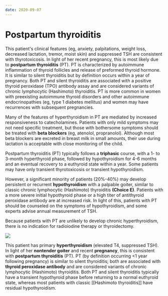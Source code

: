 ```yaml
---
date: 2020-09-07
---
```


# Postpartum thyroiditis

<!-- postpartum thyroiditis sx, rx, complications -->

This patient's clinical features (eg, anxiety, palpitations, weight loss, decreased lactation, tremor, moist skin) and suppressed TSH are consistent with thyrotoxicosis. In light of her recent pregnancy, this is most likely due to **postpartum thyroiditis** (PT). PT is characterized by autoimmune inflammation of thyroid follicles and release of preformed thyroid hormone. It is similar to silent thyroiditis but by definition occurs within a year of pregnancy. Both PT and silent thyroiditis are associated with a positive thyroid peroxidase (TPO) antibody assay and are considered variants of chronic lymphocytic (Hashimoto) thyroiditis. PT is more common in women with preexisting autoimmune thyroid disorders and other autoimmune endocrinopathies (eg, type 1 diabetes mellitus) and women may have recurrences with subsequent pregnancies.

Many of the features of hyperthyroidism in PT are mediated by increased responsiveness to catecholamines. Patients with only mild symptoms may not need specific treatment, but those with bothersome symptoms should be treated with **beta blockers** (eg, atenolol, propranolol). Although most beta blockers are excreted in breast milk in small amounts, their use during lactation is acceptable with close monitoring of the child.

Postpartum thyroiditis (PT) typically follows a **triphasic** course, with a 1- to 3-month hyperthyroid phase, followed by hypothyroidism for 4-6 months and an eventual recovery to a euthyroid state within a year. Some patients may have only transient thyrotoxicosis or transient hypothyroidism.

However, a significant minority of patients (20%-40%) may develop persistent or recurrent **hypothyroidism** with a palpable goiter, similar to classic chronic lymphocytic (Hashimoto) thyroiditis **(Choice E)**. Patients with a more severe initial hypothyroid phase or a high titer of antithyroid peroxidase antibody are at increased risk. In light of this, patients with PT should be counseled on the symptoms of hypothyroidism, and some experts advise annual measurement of TSH.

Because patients with PT are unlikely to develop chronic hyperthyroidism, there is no indication for radioiodine therapy or thyroidectomy.

![](https://photos.thisispiggy.com/file/wikiFiles/image-20200718094713478.png)

This patient has primary **hyperthyroidism** (elevated T4, suppressed TSH). In light of her **nontender goiter** and recent **pregnancy**, this is consistent with **postpartum thyroiditis** (PT). PT (by definition occurring <1 year following pregnancy) is similar to silent thyroiditis; both are associated with **thyroid peroxidase antibody** and are considered variants of chronic lymphocytic (Hashimoto)  thyroiditis. Both PT and silent thyroiditis typically have a transient  hypothyroid phase before returning to a normal euthyroid state, whereas  most patients with classic [[Hashimoto thyroiditis]] have residual hypothyroidism.
